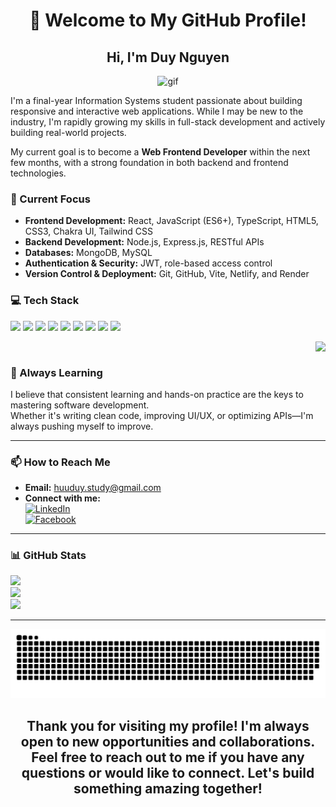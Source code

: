 
<h1 align="center">👋 Welcome to My GitHub Profile!</h1>
<h2 align="center">Hi, I'm Duy Nguyen</h2>

<p align="center">
  <img
    src="https://media.giphy.com/media/du3J3cXyzhj75IOgvA/giphy.gif" 
    alt="gif"
    width="180"
  />
</p>

<p>
I'm a final-year Information Systems student passionate about building responsive and interactive web applications.
While I may be new to the industry, I'm rapidly growing my skills in full-stack development and actively building real-world projects.
</p>

<p>
My current goal is to become a <strong>Web Frontend Developer</strong> within the next few months, with a strong foundation in both backend and frontend technologies.
</p>


### 🚀 Current Focus
- **Frontend Development:** React, JavaScript (ES6+), TypeScript, HTML5, CSS3, Chakra UI, Tailwind CSS  
- **Backend Development:** Node.js, Express.js, RESTful APIs  
- **Databases:** MongoDB, MySQL  
- **Authentication & Security:** JWT, role-based access control  
- **Version Control & Deployment:** Git, GitHub, Vite, Netlify, and Render  

### 💻 Tech Stack

<p>
  <img src="https://cdn.jsdelivr.net/gh/devicons/devicon/icons/javascript/javascript-original.svg" height="30"/>
  <img src="https://cdn.jsdelivr.net/gh/devicons/devicon/icons/typescript/typescript-original.svg" height="30"/>
  <img src="https://cdn.jsdelivr.net/gh/devicons/devicon/icons/react/react-original.svg" height="30"/>
  <img src="https://cdn.jsdelivr.net/gh/devicons/devicon/icons/html5/html5-original.svg" height="30"/>
  <img src="https://cdn.jsdelivr.net/gh/devicons/devicon/icons/css3/css3-original.svg" height="30"/>
  <img src="https://cdn.jsdelivr.net/gh/devicons/devicon/icons/nodejs/nodejs-original.svg" height="30"/>
  <img src="https://cdn.jsdelivr.net/gh/devicons/devicon/icons/express/express-original.svg" height="30"/>
  <img src="https://cdn.jsdelivr.net/gh/devicons/devicon/icons/mongodb/mongodb-original.svg" height="30"/>
  <img src="https://cdn.jsdelivr.net/gh/devicons/devicon/icons/mysql/mysql-original.svg" height="30"/>
</p>
<img align="right" height="150" src="https://media4.giphy.com/media/v1.Y2lkPTc5MGI3NjExb2oxczUxcHdxYngwbWtvbDFqdDQ3dDZkcmhiaWphNXR2MGcxemZyeCZlcD12MV9pbnRlcm5hbF9naWZfYnlfaWQmY3Q9Zw/qZgHBlenHa1zKqy6Zn/giphy.gif" />
<br>

### 🌱 Always Learning
I believe that consistent learning and hands-on practice are the keys to mastering software development.  
Whether it's writing clean code, improving UI/UX, or optimizing APIs—I'm always pushing myself to improve.

---

### 📫 How to Reach Me
- **Email:** [huuduy.study@gmail.com](mailto:huuduy.study@gmail.com)  
- **Connect with me:**  
  [![LinkedIn](https://img.shields.io/badge/LinkedIn-0077B5?logo=linkedin&logoColor=white&style=for-the-badge)](https://www.linkedin.com/in/huu-duy-3a0a36362/)  
  [![Facebook](https://img.shields.io/badge/Facebook-1877F2?logo=facebook&logoColor=white&style=for-the-badge)](https://www.facebook.com/duy.huu.52438174/)

---

### 📊 GitHub Stats
<p align="left">
  <img src="https://github-readme-stats.vercel.app/api?username=huuduy117&theme=radical" /><br/>
  <img src="https://github-readme-streak-stats.herokuapp.com/?user=huuduy117&theme=radical" /><br/>
  <img src="https://github-readme-stats.vercel.app/api/top-langs/?username=huuduy117&theme=radical&layout=compact" />
</p>

---
<div style="text-align: left;">
  <picture>
    <source media="(prefers-color-scheme: dark)" srcset="https://raw.githubusercontent.com/platane/platane/output/github-contribution-grid-snake-dark.svg">
    <source media="(prefers-color-scheme: light)" srcset="https://raw.githubusercontent.com/platane/platane/output/github-contribution-grid-snake.svg">
    <img alt="Github Contribution Grid Snake Animation" src="https://raw.githubusercontent.com/platane/platane/output/github-contribution-grid-snake.svg" style="max-width: 100%; visibility: visible;" />
  </picture>
</div>
<h2 align="center">Thank you for visiting my profile! I'm always open to new opportunities and collaborations. Feel free to reach out to me if you have any questions or would like to connect. Let's build something amazing together!</h1>
